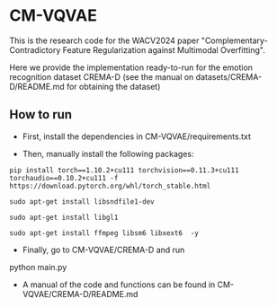 # CM-VQVAE

This is the research code for the WACV2024 paper "Complementary-Contradictory Feature Regularization against Multimodal Overfitting".

Here we provide the implementation ready-to-run for the emotion recognition dataset CREMA-D (see the manual on datasets/CREMA-D/README.md for obtaining the dataset)

## How to run

- First, install the dependencies in CM-VQVAE/requirements.txt

- Then, manually install the following packages:

~~~
pip install torch==1.10.2+cu111 torchvision==0.11.3+cu111 torchaudio==0.10.2+cu111 -f https://download.pytorch.org/whl/torch_stable.html

sudo apt-get install libsndfile1-dev

sudo apt-get install libgl1

sudo apt-get install ffmpeg libsm6 libxext6  -y
~~~

- Finally, go to CM-VQVAE/CREMA-D and run

python main.py

- A manual of the code and functions can be found in CM-VQVAE/CREMA-D/README.md
